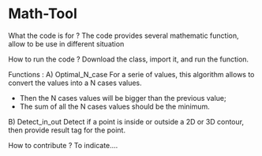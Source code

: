 # Math-Tool
What the code is for ?
The code provides several mathematic function, allow to be use in different situation

How to run the code ?
Download the class, import it, and run the function.

Functions :
A) Optimal_N_case
For a serie of values, this algorithm allows to convert the values into a N cases values.
- Then the N cases values will be bigger than the previous value;
- The sum of all the N cases values should be the minimum. 

B) Detect_in_out
Detect if a point is inside or outside a 2D or 3D contour, then provide result tag for the point.


How to contribute ? To indicate....

